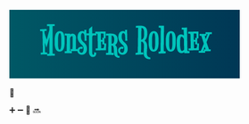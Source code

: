 ![Monsters Logo](./public/title.png)

:large_blue_circle:

:heavy_plus_sign:
:heavy_minus_sign:
:link:
:soon:
